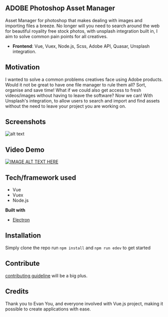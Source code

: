
## ADOBE Photoshop Asset Manager
Asset Manager for photoshop that makes dealing with images and importing files a breeze. No longer will you need to search around the web for beautiful royality free stock photos, with unsplash integration built in, I aim to solve common pain points for all creatives.

- **Frontend**: Vue, Vuex, Node.js, Scss, Adobe API, Quasar, Unsplash integration.

## Motivation
I wanted to solve a common problems creatives face using Adobe products. Would it not be great to have one file manager to rule them all? Sort, organise and save time! What if we could also get access to fresh videos/images without having to leave the software? Now we can! With Unsplash's integration, to allow users to search and import and find assets without the need to leave your project you are working on.

 
## Screenshots
![alt text](https://i.imgur.com/MkorqtG.png "")

## Video Demo

[![IMAGE ALT TEXT HERE](http://img.youtube.com/vi/Pz4lXeto7rI/0.jpg)](https://youtu.be/Pz4lXeto7rI)

## Tech/framework used
- Vue
- Vuex
- Node.js

<b>Built with</b>
- [Electron](https://electron.atom.io)


## Installation
Simply clone the repo run `npm install` and `npm run edev` to get started

## Contribute

[contributing guideline](https://github.com/zulip/zulip-electron/blob/master/CONTRIBUTING.md) will be a big plus.

## Credits
Thank you to Evan You, and everyone involved with Vue.js project, making it possible to create applications with ease. 


